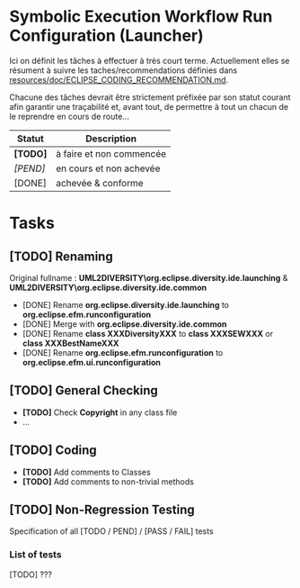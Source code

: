 # Symbolic Execution Workflow Run Configuration (Launcher)

Ici on définit les tâches à effectuer à très court terme.
Actuellement elles se résument à suivre les taches/recommendations définies dans [resources/doc/ECLIPSE_CODING_RECOMMENDATION.md](resources/doc/ECLIPSE_CODING_RECOMMENDATION.md).

Chacune des tâches devrait être strictement préfixée par son statut courant afin garantir une traçabilité et, avant tout, de permettre à tout un chacun de le reprendre en cours de route...

 Statut     | Description
------------|-------------
 **[TODO]** | à faire et non commencée
 *[PEND]*   | en cours et non achevée
 [DONE]     | achevée & conforme



# Tasks

## [TODO] Renaming
Original fullname :  **UML2DIVERSITY\org.eclipse.diversity.ide.launching** & **UML2DIVERSITY\org.eclipse.diversity.ide.common**

* [DONE] Rename **org.eclipse.diversity.ide.launching** to **org.eclipse.efm.runconfiguration**
* [DONE] Merge with **org.eclipse.diversity.ide.common**
* [DONE] Rename **class XXXDiversityXXX** to **class XXXSEWXXX** or  **class XXXBestNameXXX**
* [DONE] Rename **org.eclipse.efm.runconfiguration** to **org.eclipse.efm.ui.runconfiguration**


## [TODO] General Checking
* **[TODO]** Check **Copyright** in any class file
* ...

## [TODO] Coding
* **[TODO]** Add comments to Classes
* **[TODO]** Add comments to non-trivial methods

## [TODO] Non-Regression Testing
 Specification of all [TODO / PEND] / [PASS / FAIL] tests

### List of tests
[TODO] ???